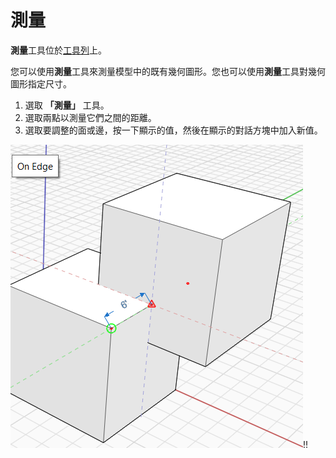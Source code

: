# 測量

**測量**工具位於[工具列](../formit-introduction/tool-bars.md)上。

您可以使用**測量**工具來測量模型中的既有幾何圖形。您也可以使用**測量**工具對幾何圖形指定尺寸。

1. 選取 **「測量」** 工具。
2. 選取兩點以測量它們之間的距離。
3. 選取要調整的面或邊，按一下顯示的值，然後在顯示的對話方塊中加入新值。

![](<../.gitbook/assets/measure (1).png>)\![](<../.gitbook/assets/measure2 (1).png>)\![](../.gitbook/assets/measure3.png)
